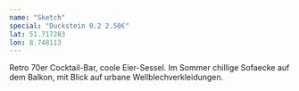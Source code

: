 ```yaml
---
name: "Sketch"
special: "Duckstein 0.2 2.50€"
lat: 51.717283
lon: 8.748113
---
```

Retro 70er Cocktail-Bar, coole Eier-Sessel. Im Sommer chillige Sofaecke auf dem Balkon, mit Blick auf urbane Wellblechverkleidungen. 

